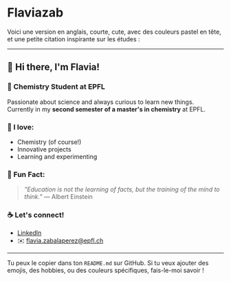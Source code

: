# Flaviazab
 
Voici une version en anglais, courte, cute, avec des couleurs pastel en tête, et une petite citation inspirante sur les études :

---

## 🌸 Hi there, I'm Flavia!  

### 🎨 Chemistry Student at EPFL  
Passionate about science and always curious to learn new things.  
Currently in my **second semester of a master's in chemistry** at EPFL.  

### 🔬 I love:
- Chemistry (of course!)  
- Innovative projects  
- Learning and experimenting  


### 🌱 Fun Fact:  
> *"Education is not the learning of facts, but the training of the mind to think."* — Albert Einstein  

### ☕ Let's connect!
- [LinkedIn](https://www.linkedin.com/in/flavia-zabala-a23b64175/)  
- ✉️ flavia.zabalaperez@epfl.ch  

---

Tu peux le copier dans ton `README.md` sur GitHub. Si tu veux ajouter des emojis, des hobbies, ou des couleurs spécifiques, fais-le-moi savoir !
